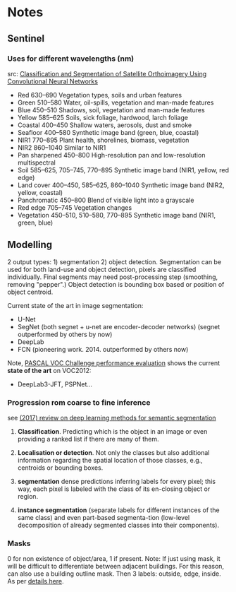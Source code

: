 # Notes


## Sentinel

### Uses for different wavelengths (nm)

src: [Classification and Segmentation of Satellite Orthoimagery Using Convolutional Neural Networks](https://ai2-s2-pdfs.s3.amazonaws.com/6269/c25f3cebe4dba83bd7feb78735796ffcdf6d.pdf)

* Red 630–690 Vegetation types, soils and urban features
* Green 510–580 Water, oil-spills, vegetation and man-made features
* Blue 450–510 Shadows, soil, vegetation and man-made features
* Yellow 585–625 Soils, sick foliage, hardwood, larch foliage
* Coastal 400–450 Shallow waters, aerosols, dust and smoke
* Seafloor 400–580 Synthetic image band (green, blue, coastal)
* NIR1 770–895 Plant health, shorelines, biomass, vegetation
* NIR2 860–1040 Similar to NIR1
* Pan sharpened 450–800 High-resolution pan and low-resolution multispectral
* Soil 585–625, 705–745, 770–895 Synthetic image band (NIR1, yellow, red edge)
* Land cover 400–450, 585–625, 860–1040 Synthetic image band (NIR2, yellow, coastal)
* Panchromatic 450–800 Blend of visible light into a grayscale
* Red edge 705–745 Vegetation changes
* Vegetation 450–510, 510–580, 770–895 Synthetic image band (NIR1, green, blue)

## Modelling

2 output types: 1) segmentation 2) object detection. Segmentation can be used 
for both land-use and object detection, pixels are classified individually. 
Final segments may need post-processing step (smoothing, removing "pepper".) 
Object detection is bounding box based or position of object centroid.

Current state of the art in image segmentation:

* U-Net
* SegNet (both segnet + u-net are encoder-decoder networks) (segnet outperformed by others by now) 
* DeepLab
* FCN (pioneering work. 2014. outperformed by others now)

Note, [PASCAL VOC Challenge performance evaluation](http://host.robots.ox.ac.uk:8080/leaderboard/displaylb.php?challengeid=11&compid=6)
shows the current **state of the art** on VOC2012:

* DeepLab3-JFT, PSPNet...

### Progression rom coarse to fine inference

see [(2017) review on deep learning methods for semantic segmentation](https://arxiv.org/pdf/1704.06857.pdf)

1) **Classification**. Predicting which is the object in an image or even 
providing a ranked list if there are many of them.

2) **Localisation or detection**. Not only the classes but also additional
information regarding the spatial location of those classes, e.g., centroids or
bounding boxes.

3) **segmentation** dense predictions inferring labels for every pixel; this 
way, each pixel is labeled with the class of its en-closing object or region.

4) **instance segmentation** (separate labels for different instances of the 
same class) and even part-based segmenta-tion (low-level decomposition of 
already segmented classes into their components).

### Masks

0 for non existence of object/area, 1 if present. Note: If just using mask, it
will be difficult to differentiate between adjacent buildings. For this reason,
can also use a building outline mask. Then 3 labels: outside, edge, inside. As
per [details here](https://medium.com/the-downlinq/getting-started-with-spacenet-data-827fd2ec9f53).



